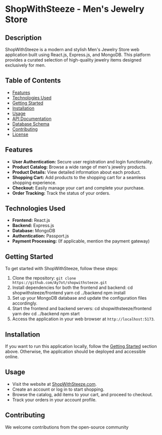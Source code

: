 # ShopWithSteeze - Men's Jewelry Store

## Description

ShopWithSteeze is a modern and stylish Men's Jewelry Store web application built using React.js, Express.js, and MongoDB. This platform provides a curated selection of high-quality jewelry items designed exclusively for men.

## Table of Contents

- [Features](#features)
- [Technologies Used](#technologies-used)
- [Getting Started](#getting-started)
- [Installation](#installation)
- [Usage](#usage)
- [API Documentation](#api-documentation)
- [Database Schema](#database-schema)
- [Contributing](#contributing)
- [License](#license)

## Features

- **User Authentication:** Secure user registration and login functionality.
- **Product Catalog:** Browse a wide range of men's jewelry products.
- **Product Details:** View detailed information about each product.
- **Shopping Cart:** Add products to the shopping cart for a seamless shopping experience.
- **Checkout:** Easily manage your cart and complete your purchase.
- **Order Tracking:** Track the status of your orders.

## Technologies Used

- **Frontend:** React.js
- **Backend:** Express.js
- **Database:** MongoDB
- **Authentication:** Passport.js
- **Payment Processing:** (If applicable, mention the payment gateway)

## Getting Started

To get started with ShopWithSteeze, follow these steps:

1. Clone the repository: `git clone https://github.com/Ay7ot/shopwithsteeze.git`
2. Install dependencies for both the frontend and backend:
cd shopwithsteeze/frontend
yarn
cd ../backend
npm install
3. Set up your MongoDB database and update the configuration files accordingly.
4. Start the frontend and backend servers:
cd shopwithsteeze/frontend
yarn dev
cd ../backend
npm start
5. Access the application in your web browser at `http://localhost:5173`.

## Installation

If you want to run this application locally, follow the [Getting Started](#getting-started) section above. Otherwise, the application should be deployed and accessible online.

## Usage

- Visit the website at [ShopWithSteeze.com](https://www.shopwithsteeze.com).
- Create an account or log in to start shopping.
- Browse the catalog, add items to your cart, and proceed to checkout.
- Track your orders in your account profile.

## Contributing

We welcome contributions from the open-source community
